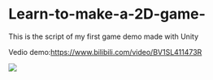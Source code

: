 # Learn-to-make-a-2D-game-
This is the script of my first game demo made with Unity

Vedio demo:https://www.bilibili.com/video/BV1SL411473R

<img src="Final report/img/logo.png"></img>
